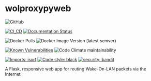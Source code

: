 # wolproxypyweb
![GitHub](https://img.shields.io/github/license/bateman/wolproxypyweb)

[![CI_CD](https://github.com/bateman/wolproxypyweb/actions/workflows/CI_CD.yml/badge.svg)](https://github.com/bateman/wolproxypyweb/actions/workflows/CI_CD.yml)
[![Documentation Status](https://readthedocs.org/projects/wolproxypy/badge/?version=latest)](https://wolproxypyweb.readthedocs.io/en/latest/?badge=latest)

![Docker Pulls](https://img.shields.io/docker/pulls/bateman/wolproxypyweb)
![Docker Image Version (latest semver)](https://img.shields.io/docker/v/bateman/wolproxypyweb)

[![Known Vulnerabilities](https://snyk.io/test/github/bateman/wolproxypyweb/badge.svg)](https://snyk.io/test/github/bateman/wolproxypyweb)
![Code Climate maintainability](https://img.shields.io/codeclimate/maintainability/bateman/wolproxypyweb)

[![Imports: isort](https://img.shields.io/badge/%20imports-isort-%231674b1?style=flat&labelColor=ef8336)](https://pycqa.github.io/isort/)
[![Code style: black](https://img.shields.io/badge/code%20style-black-000000.svg)](https://github.com/psf/black)
[![security: bandit](https://img.shields.io/badge/security-bandit-yellow.svg)](https://github.com/PyCQA/bandit)

A Flask, responsive web app for routing Wake-On-LAN packets via the Internet
